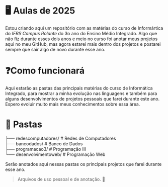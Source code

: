 # 🖥️ Aulas de 2025
Estou criando aqui um repositório com as matérias do curso de Informártica do *IFRS Campus Rolante* do 3o ano do Ensino Médio Integrado. Algo que não fiz durante esses 
dois anos e meio no curso foi anotar meus projetos aqui no meu GitHub, mas agora estarei mais dentro dos projetos e postarei sempre que sair algo de novo durante esse ano. 

# ❓Como funcionará
Aqui estarão as pastas das principais matérias do curso de Informática Integrado, para mostrar a minha evolução nas linguagens e também para alguns desenvolvimentos de projetos pessoais que
farei durante este ano. Espero evoluir muito mais meus conhecimentos sobre essa área.

# 📎 Pastas
├── redescomputadores/         # Redes de Computadores
<br>├── bancodados/         # Banco de Dados
<br>├── programacao3/    # Programação III
<br>└── desenvolvimentoweb/    # Programação Web

Serão anotados aqui nessas pastas os principais projetos que farei durante esse ano.
> Arquivos de uso pessoal e de anotação. 👜
